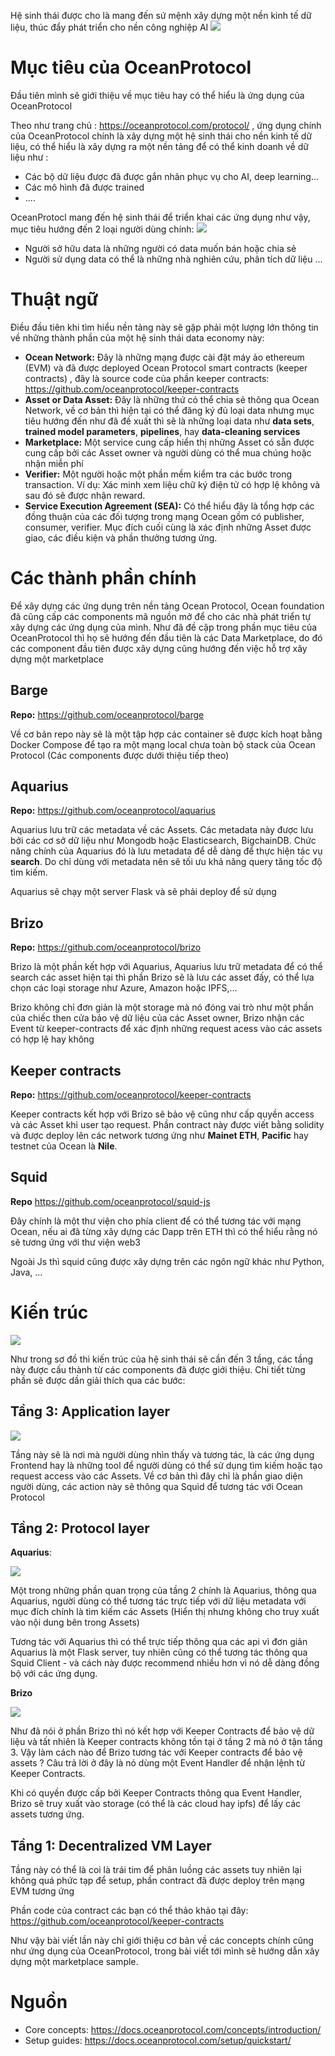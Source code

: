 Hệ sinh thái được cho là  mang đến sứ mệnh xây dựng một nền kinh tế dữ liệu, thúc đẩy phát triển cho nền công nghiệp AI
![](https://images.viblo.asia/72bcf4f5-89c9-434e-bbd3-2cb683ee8591.png)

# Mục tiêu của OceanProtocol

Đầu tiên mình sẽ giới thiệu về mục tiêu hay có thể hiểu là ứng dụng của OceanProtocol

Theo như trang chủ : https://oceanprotocol.com/protocol/ , ứng dụng chính của OceanProtocol chính là xây dựng một hệ sinh thái cho nền kinh tế dữ liệu, có thể hiểu là xây dựng ra một nền tảng để có thể kinh doanh về dữ liệu như : 

* Các bộ dữ liệu được đã được gắn nhãn phục vụ cho AI, deep learning...
* Các mô hình đã được trained 
* ....

OceanProtocl mang đến hệ sinh thái để triển khai các  ứng dụng như vậy, mục tiêu hướng đến 2 loại người dùng chính:
![](https://images.viblo.asia/34d4b49c-3f48-4278-8421-363280072306.png)

* Người sở hữu data là những người có data muốn bán hoặc chia sẻ
* Người sử dụng data có thể là những nhà nghiên cứu, phân tích dữ liệu ...


# Thuật ngữ 
Điều đầu tiên khi tìm hiểu nền tảng này sẽ gặp phải một lượng lớn thông tin về những thành phần của một hệ sinh thái data economy này: 

* **Ocean Network:** Đây là những mạng được cài đặt máy ảo ethereum (EVM) và đã được deployed Ocean Protocol smart contracts (keeper contracts)  , đây là source code của phần keeper contracts: https://github.com/oceanprotocol/keeper-contracts
* **Asset or Data Asset:** Đây là những thứ có thể chia sẻ thông qua Ocean Network, về cơ bản thì hiện tại có thể đăng ký đủ loại data nhưng mục tiêu hướng đến như đã đề xuất thì sẽ là những loại data như **data sets**, **trained model parameters**, **pipelines**, hay **data-cleaning services**
* **Marketplace:** Một service cung cấp hiển thị những Asset có sẵn được cung cấp bởi các Asset owner và người dùng có thể mua chúng hoặc nhận miễn phí
* **Verifier:** Một người hoặc một phần mềm kiểm tra các bước trong transaction. Ví dụ: Xác minh xem liệu chữ ký điện tử có hợp lệ không và sau đó sẽ được nhận reward.
* **Service Execution Agreement (SEA):** Có thể hiểu đây là tổng hợp các đồng thuận của các  đối tượng trong mạng Ocean gồm có publisher, consumer, verifier. Mục đích cuối cùng là xác định những Asset được giao, các điều kiện và phần thưởng tương ứng.

# Các thành phần chính

Để xây dựng các ứng dụng trên nền tảng Ocean Protocol, Ocean foundation đã cũng cấp các components mã nguồn mở để cho các nhà phát triển tự xây dựng các ứng dụng của mình. Như đã đề cập trong phần mục tiêu của OceanProtocol thì họ sẽ hướng đến đầu tiên là các Data Marketplace, do đó các component đầu tiên được xây dựng cũng hướng đến việc hỗ trợ xây dựng một marketplace

## Barge

**Repo:** https://github.com/oceanprotocol/barge

Về cơ bản repo này sẽ là một tập hợp các container sẽ được kích hoạt bằng Docker Compose để tạo ra một mạng local chưa toàn bộ stack của Ocean Protocol (Các components được dưới thiệu tiếp theo)

## Aquarius
**Repo:** https://github.com/oceanprotocol/aquarius

Aquarius lưu trữ các metadata về các Assets. Các metadata này được lưu bởi các cơ sở dữ liệu như Mongodb hoặc Elasticsearch, BigchainDB. Chức năng chính của Aquarius đó là lưu metadata để dễ dàng để thực hiện tác vụ **search**. Do chỉ dùng với metadata nên sẽ tối ưu khả năng query tăng tốc độ tìm kiếm.

Aquarius sẽ chạy một server Flask và sẽ phải deploy để sử dụng

## Brizo
**Repo:** https://github.com/oceanprotocol/brizo

Brizo là một phần kết hợp với Aquarius, Aquarius lưu trữ metadata để có thể search các asset hiện tại thì phần Brizo sẽ là lưu các asset đấy, có thể lựa chọn các loại storage như Azure, Amazon hoặc IPFS,...

Brizo không chỉ đơn giản là một storage mà nó đóng vai trò như một phần của chiếc then cửa bảo vệ dữ liệu của các Asset owner, Brizo nhận các Event từ keeper-contracts để xác định những request acess vào các assets có hợp lệ hay không

## Keeper contracts
**Repo:** https://github.com/oceanprotocol/keeper-contracts

Keeper contracts kết hợp với Brizo sẽ bảo vệ cũng như cấp quyền access và các Asset khi user tạo request. Phần contract này được viết bằng solidity và được deploy lên các network tương ứng như **Mainet ETH**, **Pacific** hay testnet của Ocean là **Nile**.

## Squid
**Repo** https://github.com/oceanprotocol/squid-js

Đây chính là một thư viện cho phía client để có thể tương tác với mạng Ocean, nếu ai đã từng xây dựng các Dapp trên ETH thì có thể hiểu rằng nó sẽ tương ứng với thư viện web3

Ngoài Js thì squid cũng được xây dựng trên các ngôn ngữ khác như Python, Java, ...

# Kiến trúc
![](https://images.viblo.asia/5ce23dcc-63f1-4c5f-a8e0-5ac70fee0eb0.png)

Như trong sơ đồ thì kiến trúc của hệ sinh thái sẽ cần đến 3 tầng, các tầng này được cấu thành từ các components đã được giới thiệu.
Chi tiết từng phần sẽ được dần giải thích qua các bước:

## Tầng 3: Application layer

![](https://images.viblo.asia/3d248a29-6786-4906-885d-6b445e3550e5.png)

Tầng này sẽ là nơi mà người dùng nhìn thấy và tương tác, là các ứng dụng Frontend hay là những tool để người dùng có thể sử dụng tìm kiếm hoặc tạo request access vào các Assets. Về cơ bản thì đây chỉ là phần giao diện người dùng, các action này sẽ thông qua Squid để tương tác với Ocean Protocol

## Tầng 2: Protocol layer

**Aquarius**:

![](https://images.viblo.asia/bbfc4ab0-bddf-442c-b507-4c3f9f016e41.png)

Một trong những phần quan trọng của tầng 2 chính là Aquarius, thông qua Aquarius, người dùng có thể tương tác trực tiếp với dữ liệu metadata với mục đích chính là tìm kiếm các Assets (Hiển thị nhưng không cho truy xuất vào nội dung bên trong Assets)

Tương tác với Aquarius thì có thể trực tiếp thông qua các api vì đơn giản Aquarius là một Flask server, tuy nhiên cũng có thể tương tác thông qua Squid Client - và cách này được recommend nhiều hơn vì nó dễ dàng đồng bộ với các ứng dụng.

**Brizo**

![](https://images.viblo.asia/29f6b746-e89c-4f94-ae2e-14a2938f3d9d.png)

Như đã nói ở phần Brizo thì nó kết hợp với Keeper Contracts để bảo vệ dữ liệu và tất nhiên là Keeper contracts không tồn tại ở tầng 2 mà nó ở tận tầng 3. Vậy làm cách nào để Brizo tương tác với Keeper contracts để bảo vệ assets ? Câu trả lời ở đây là nó dùng một Event Handler để nhận lệnh từ  Keeper Contracts. 

Khi có quyền được cấp bởi Keeper Contracts thông qua Event Handler, Brizo sẽ truy xuất vào storage (có thể là các cloud hay ipfs) để lấy các assets tương ứng.

## Tầng 1: Decentralized VM Layer

Tầng này có thể là coi là trái tim để phân luồng các assets tuy nhiên lại không quá phức tạp để setup, phần contract đã được deploy trên mạng EVM tương ứng

Phần code của contract các  bạn có thể thảo khảo tại đây:  https://github.com/oceanprotocol/keeper-contracts

Như vậy bài viết lần này chỉ giới thiệu cơ bản về các concepts chính cũng như ứng dụng của OceanProtocol, trong bài viết tới mình sẽ hướng dẫn xây dựng một marketplace sample.

# Nguồn

* Core concepts: https://docs.oceanprotocol.com/concepts/introduction/
* Setup guides: https://docs.oceanprotocol.com/setup/quickstart/
